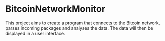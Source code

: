 # BitcoinNetworkMonitor

This project aims to create a program that connects to the Bitcoin network, parses incoming packages and analyses the data.
The data will then be displayed in a user interface.
